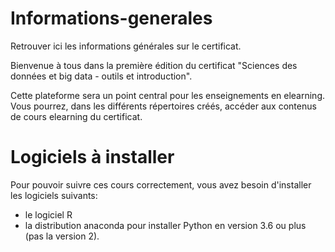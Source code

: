 # Informations-generales
Retrouver ici les informations générales sur le certificat.

Bienvenue à tous dans la première édition du certificat "Sciences des données et big data - outils et introduction".

Cette plateforme sera un point central pour les enseignements en elearning. Vous pourrez, dans les différents répertoires créés, accéder aux contenus de cours elearning du certificat.

# Logiciels à installer
Pour pouvoir suivre ces cours correctement, vous avez besoin d'installer les logiciels suivants:
- le logiciel R
- la distribution anaconda pour installer Python en version 3.6 ou plus (pas la version 2).

